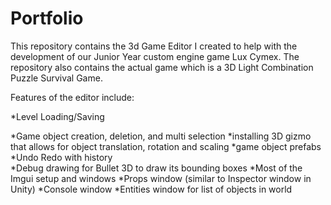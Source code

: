 # Portfolio

This repository contains the 3d Game Editor I created to help with the development of our Junior Year custom engine game Lux Cymex.
The repository also contains the actual game which is a 3D Light Combination Puzzle Survival Game.

Features of the editor include:
  
  *Level Loading/Saving
  
  *Game object creation, deletion, and multi selection
  *installing 3D gizmo that allows for object translation, rotation and scaling
  *game object prefabs
  *Undo Redo with history  
  *Debug drawing for Bullet 3D to draw its bounding boxes
  *Most of the Imgui setup and windows
  *Props window (similar to Inspector window in Unity)
  *Console window
  *Entities window for list of objects in world
